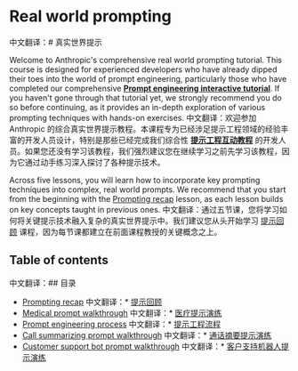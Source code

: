 # Real world prompting
中文翻译：# 真实世界提示

Welcome to Anthropic's comprehensive real world prompting tutorial. This course is designed for experienced developers who have already dipped their toes into the world of prompt engineering, particularly those who have completed our comprehensive **[Prompt engineering interactive tutorial](../prompt_engineering_interactive_tutorial/README.md)**. If you haven't gone through that tutorial yet, we strongly recommend you do so before continuing, as it provides an in-depth exploration of various prompting techniques with hands-on exercises.
中文翻译：欢迎参加 Anthropic 的综合真实世界提示教程。本课程专为已经涉足提示工程领域的经验丰富的开发人员设计，特别是那些已经完成我们综合性 **[提示工程互动教程](../prompt_engineering_interactive_tutorial/README.md)** 的开发人员。如果您还没有学习该教程，我们强烈建议您在继续学习之前先学习该教程，因为它通过动手练习深入探讨了各种提示技术。

Across five lessons, you will learn how to incorporate key prompting techniques into complex, real world prompts. We recommend that you start from the beginning with the [Prompting recap](./01_prompting_recap.ipynb) lesson, as each lesson builds on key concepts taught in previous ones.
中文翻译：通过五节课，您将学习如何将关键提示技术融入复杂的真实世界提示中。我们建议您从头开始学习 [提示回顾](./01_prompting_recap.ipynb) 课程，因为每节课都建立在前面课程教授的关键概念之上。

## Table of contents
中文翻译：## 目录
* [Prompting recap](./01_prompting_recap.ipynb)
中文翻译：* [提示回顾](./01_prompting_recap.ipynb)
* [Medical prompt walkthrough](./02_medical_prompt.ipynb)
中文翻译：* [医疗提示演练](./02_medical_prompt.ipynb)
* [Prompt engineering process](./03_prompt_engineering.ipynb)
中文翻译：* [提示工程流程](./03_prompt_engineering.ipynb)
* [Call summarizing prompt walkthrough](./04_call_summarizer.ipynb)
中文翻译：* [通话摘要提示演练](./04_call_summarizer.ipynb)
* [Customer support bot prompt walkthrough](./05_customer_support_ai.ipynb)
中文翻译：* [客户支持机器人提示演练](./05_customer_support_ai.ipynb)
